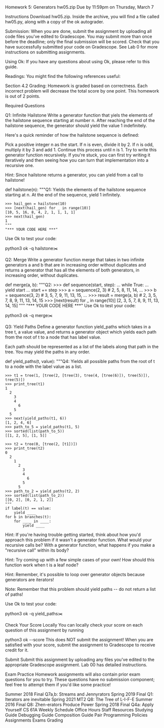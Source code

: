 Homework 5: Generators hw05.zip
Due by 11:59pm on Thursday, March 7

Instructions
Download hw05.zip. Inside the archive, you will find a file called hw05.py, along with a copy of the ok autograder.

Submission: When you are done, submit the assignment by uploading all code files you've edited to Gradescope. You may submit more than once before the deadline; only the final submission will be scored. Check that you have successfully submitted your code on Gradescope. See Lab 0 for more instructions on submitting assignments.

Using Ok: If you have any questions about using Ok, please refer to this guide.

Readings: You might find the following references useful:

Section 4.2
Grading: Homework is graded based on correctness. Each incorrect problem will decrease the total score by one point. This homework is out of 2 points.

Required Questions

Q1: Infinite Hailstone
Write a generator function that yiels the elements of the hailstone sequence starting at number n. After reaching the end of the hailstone sequence, the generator should yield the value 1 indefinitely.

Here's a quick reminder of how the hailstone sequence is defined:

Pick a positive integer n as the start.
If n is even, divide it by 2.
If n is odd, multiply it by 3 and add 1.
Continue this process until n is 1.
Try to write this generator function recursively. If you're stuck, you can first try writing it iteratively and then seeing how you can turn that implementation into a recursive one.

Hint: Since hailstone returns a generator, you can yield from a call to hailstone!

def hailstone(n):
    """Q1: Yields the elements of the hailstone sequence starting at n.
       At the end of the sequence, yield 1 infinitely.

    >>> hail_gen = hailstone(10)
    >>> [next(hail_gen) for _ in range(10)]
    [10, 5, 16, 8, 4, 2, 1, 1, 1, 1]
    >>> next(hail_gen)
    1
    """
    "*** YOUR CODE HERE ***"
Use Ok to test your code:

python3 ok -q hailstone✂️

Q2: Merge
Write a generator function merge that takes in two infinite generators a and b that are in increasing order without duplicates and returns a generator that has all the elements of both generators, in increasing order, without duplicates.

def merge(a, b):
    """Q2:
    >>> def sequence(start, step):
    ...     while True:
    ...         yield start
    ...         start += step
    >>> a = sequence(2, 3) # 2, 5, 8, 11, 14, ...
    >>> b = sequence(3, 2) # 3, 5, 7, 9, 11, 13, 15, ...
    >>> result = merge(a, b) # 2, 3, 5, 7, 8, 9, 11, 13, 14, 15
    >>> [next(result) for _ in range(10)]
    [2, 3, 5, 7, 8, 9, 11, 13, 14, 15]
    """
    "*** YOUR CODE HERE ***"
Use Ok to test your code:

python3 ok -q merge✂️

Q3: Yield Paths
Define a generator function yield_paths which takes in a tree t, a value value, and returns a generator object which yields each path from the root of t to a node that has label value.

Each path should be represented as a list of the labels along that path in the tree. You may yield the paths in any order.

def yield_paths(t, value):
    """Q4: Yields all possible paths from the root of t to a node with the label
    value as a list.

    >>> t1 = tree(1, [tree(2, [tree(3), tree(4, [tree(6)]), tree(5)]), tree(5)])
    >>> print_tree(t1)
    1
      2
        3
        4
          6
        5
      5
    >>> next(yield_paths(t1, 6))
    [1, 2, 4, 6]
    >>> path_to_5 = yield_paths(t1, 5)
    >>> sorted(list(path_to_5))
    [[1, 2, 5], [1, 5]]

    >>> t2 = tree(0, [tree(2, [t1])])
    >>> print_tree(t2)
    0
      2
        1
          2
            3
            4
              6
            5
          5
    >>> path_to_2 = yield_paths(t2, 2)
    >>> sorted(list(path_to_2))
    [[0, 2], [0, 2, 1, 2]]
    """
    if label(t) == value:
        yield ____
    for b in branches(t):
        for ____ in ____:
            yield ____
Hint: If you're having trouble getting started, think about how you'd approach this problem if it wasn't a generator function. What would your recursive calls be? With a generator function, what happens if you make a "recursive call" within its body?

Hint: Try coming up with a few simple cases of your own! How should this function work when t is a leaf node?

Hint: Remember, it's possible to loop over generator objects because generators are iterators!

Note: Remember that this problem should yield paths -- do not return a list of paths!

Use Ok to test your code:

python3 ok -q yield_paths✂️

Check Your Score Locally
You can locally check your score on each question of this assignment by running

python3 ok --score
This does NOT submit the assignment! When you are satisfied with your score, submit the assignment to Gradescope to receive credit for it.

Submit
Submit this assignment by uploading any files you've edited to the appropriate Gradescope assignment. Lab 00 has detailed instructions.

Exam Practice
Homework assignments will also contain prior exam questions for you to try. These questions have no submission component; feel free to attempt them if you'd like some practice!

Summer 2018 Final Q7a,b: Streams and Jennyrators
Spring 2019 Final Q1: Iterators are inevitable
Spring 2021 MT2 Q8: The Tree of L-I-F-E
Summer 2016 Final Q8: Zhen-erators Produce Power
Spring 2018 Final Q4a: Apply Yourself
CS 61A
Weekly Schedule
Office Hours
Staff
Resources
Studying Guide
Debugging Guide
Composition Guide
Pair Programming
Policies
Assignments
Exams
Grading